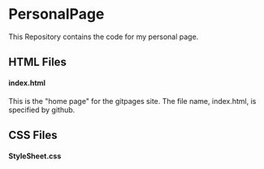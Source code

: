 # PersonalPage
This Repository contains the code for my personal page. 


## HTML Files 

#### index.html  

This is the "home page" for the gitpages site. The file name, index.html, is specified by github.

## CSS Files 

#### StyleSheet.css 

